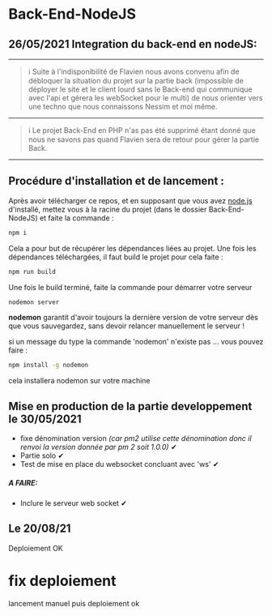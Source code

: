# Back-End-NodeJS
## 26/05/2021 Integration du back-end en nodeJS:  
---
> ℹ
Suite à l'indisponibilité  de Flavien nous avons convenu afin de débloquer la situation du projet sur la partie back (impossible de déployer le site et le client lourd sans le Back-end qui communique avec l'api et gérera les webSocket pour le multi)  de nous orienter vers une techno que nous connaissons Nessim et moi même.  

---
> ℹ
Le projet Back-End en PHP n'as pas été supprimé étant donné que nous ne savons pas quand Flavien sera de retour pour gérer la partie Back.
---


## Procédure d'installation et de lancement :  
Après avoir télécharger ce repos, et en supposant que vous avez [node.js](https://nodejs.org/en/download/)  d'installé, mettez vous à la racine du projet (dans le dossier Back-End-NodeJS) et faite la commande : 
```sh
npm i
```
Cela a pour but de récupérer les dépendances liées au projet.
Une fois les dépendances téléchargées, il faut build le projet pour cela faite :
```sh
npm run build
```

Une fois le build terminé, faite la commande pour démarrer votre serveur 
```sh
nodemon server
```
**nodemon**  garantit d'avoir toujours la dernière version de votre serveur dès que vous sauvegardez, sans devoir relancer manuellement le serveur !

si un message du type la commande 'nodemon' n'existe pas ... vous pouvez faire :
```sh
npm install -g nodemon
```
cela installera nodemon sur votre machine





## Mise en production de la partie developpement le 30/05/2021
* fixe dénomination version *(car pm2 utilise cette dénomination donc il renvoi la version donnée par pm 2 soit 1.0.0)* ✔
* Partie solo ✔
* Test de mise en place du websocket concluant avec 'ws' ✔



##### A FAIRE:
 - Inclure le serveur web socket ✔

## Le 20/08/21 
Deploiement OK

# fix deploiement
lancement manuel puis deploiement ok 

